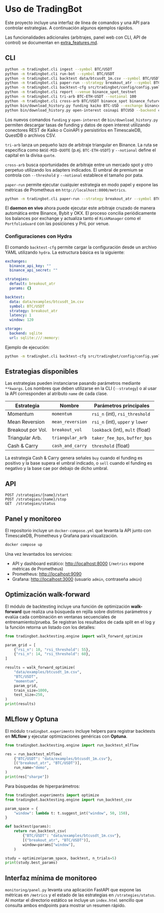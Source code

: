 # Uso de TradingBot

Este proyecto incluye una interfaz de línea de comandos y una API para
controlar estrategias.  A continuación algunos ejemplos rápidos.

Las funcionalidades adicionales (arbitrajes, panel web con CLI, API de
control) se documentan en [extra_features.md](extra_features.md).

## CLI

```bash
python -m tradingbot.cli ingest --symbol BTC/USDT
python -m tradingbot.cli run-bot --symbol BTC/USDT
python -m tradingbot.cli backtest data/btcusdt_1m.csv --symbol BTC/USDT --strategy breakout_atr
python -m tradingbot.cli paper-run --strategy breakout_atr --symbol BTC/USDT
python -m tradingbot.cli backtest-cfg src/tradingbot/config/config.yaml
python -m tradingbot.cli report --venue binance_spot_testnet
python -m tradingbot.cli tri-arb BTC-ETH-USDT --notional 100
python -m tradingbot.cli cross-arb BTC/USDT binance_spot binance_futures --threshold 0.001 --notional 50
python bin/download_history.py funding kaiko BTC-USD --exchange binance --backend csv
python bin/download_history.py open-interest coinapi BTCUSD --backend csv
```

Los nuevos comandos `funding` y `open-interest` de `bin/download_history.py`
permiten descargar tasas de funding y datos de open interest utilizando
conectores REST de Kaiko o CoinAPI y persistirlos en TimescaleDB, QuestDB o
archivos CSV.

`tri-arb` lanza un pequeño lazo de arbitraje triangular en Binance. La ruta se
especifica como ``BASE-MID-QUOTE`` (p.ej. ``BTC-ETH-USDT``) y ``--notional``
define el capital en la divisa ``quote``.

`cross-arb` busca oportunidades de arbitraje entre un mercado spot y otro
perpetuo utilizando los adapters indicados. El umbral de premium se controla con
``--threshold`` y ``--notional`` establece el tamaño por pata.

`paper-run` permite ejecutar cualquier estrategia en modo papel y expone las
métricas de Prometheus en `http://localhost:8000/metrics`.

```bash
python -m tradingbot.cli paper-run --strategy breakout_atr --symbol BTC/USDT
```

El **daemon en vivo** ahora puede ejecutar este arbitraje cruzado de manera
automática entre Binance, Bybit y OKX.  El proceso concilia periódicamente los
balances por exchange y actualiza tanto el `RiskManager` como el
`PortfolioGuard` con las posiciones y PnL por venue.

### Configuraciones con Hydra

El comando `backtest-cfg` permite cargar la configuración desde un archivo
YAML utilizando `hydra`.  La estructura básica es la siguiente:

```yaml
exchanges:
  binance_api_key: ""
  binance_api_secret: ""

strategies:
  default: breakout_atr
  params: {}

backtest:
  data: data/examples/btcusdt_1m.csv
  symbol: BTC/USDT
  strategy: breakout_atr
  latency: 1
  window: 120

storage:
  backend: sqlite
  url: sqlite:///:memory:
```

Ejemplo de ejecución:

```bash
python -m tradingbot.cli backtest-cfg src/tradingbot/config/config.yaml
```

## Estrategias disponibles

Las estrategias pueden instanciarse pasando parámetros mediante ``**kwargs``.
Los nombres que deben utilizarse en la CLI (``--strategy``) o al usar la API
corresponden al atributo ``name`` de cada clase.

| Estrategia        | Nombre           | Parámetros principales                |
|-------------------|-----------------|--------------------------------------|
| Momentum          | ``momentum``    | ``rsi_n`` (int), ``rsi_threshold``    |
| Mean Reversion    | ``mean_reversion`` | ``rsi_n`` (int), ``upper`` y ``lower`` |
| Breakout por Vol. | ``breakout_vol``| ``lookback`` (int), ``mult`` (float)  |
| Triangular Arb.   | ``triangular_arb`` | ``taker_fee_bps``, ``buffer_bps``   |
| Cash & Carry      | ``cash_and_carry`` | ``threshold`` (float)               |


La estrategia Cash & Carry genera señales ``buy`` cuando el funding es positivo y la base supera el umbral indicado, o ``sell`` cuando el funding es negativo y la base cae por debajo de dicho umbral.

## API

```
POST /strategies/{name}/start
POST /strategies/{name}/stop
GET  /strategies/status
```

## Panel y monitoreo

El repositorio incluye un `docker-compose.yml` que levanta la API junto con
TimescaleDB, Prometheus y Grafana para visualización.

```bash
docker compose up
```

Una vez levantados los servicios:

* API y dashboard estático: <http://localhost:8000> (`/metrics` expone métricas de Prometheus)
* Prometheus: <http://localhost:9090>
* Grafana: <http://localhost:3000> (usuario `admin`, contraseña `admin`)

## Optimización walk-forward

El módulo de backtesting incluye una función de optimización **walk-forward**
que realiza una búsqueda en rejilla sobre distintos parámetros y evalúa cada
combinación en ventanas secuenciales de entrenamiento/prueba.  Se registran los
resultados de cada split en el log y la función retorna un listado con los
detalles:

```python
from tradingbot.backtesting.engine import walk_forward_optimize

param_grid = [
    {"rsi_n": 10, "rsi_threshold": 55},
    {"rsi_n": 14, "rsi_threshold": 60},
]

results = walk_forward_optimize(
    "data/examples/btcusdt_1m.csv",
    "BTC/USDT",
    "momentum",
    param_grid,
    train_size=1000,
    test_size=250,
)
print(results)
```

## MLflow y Optuna

El módulo `tradingbot.experiments` incluye helpers para registrar backtests en
**MLflow** y ejecutar optimizaciones genéricas con **Optuna**.

```python
from tradingbot.backtesting.engine import run_backtest_mlflow

res = run_backtest_mlflow(
    {"BTC/USDT": "data/examples/btcusdt_1m.csv"},
    [("breakout_atr", "BTC/USDT")],
    run_name="demo",
)
print(res["sharpe"])
```

Para búsquedas de hiperparámetros:

```python
from tradingbot.experiments import optimize
from tradingbot.backtesting.engine import run_backtest_csv

param_space = {
    "window": lambda t: t.suggest_int("window", 50, 150),
}

def backtest(params):
    return run_backtest_csv(
        {"BTC/USDT": "data/examples/btcusdt_1m.csv"},
        [("breakout_atr", "BTC/USDT")],
        window=params["window"],
    )

study = optimize(param_space, backtest, n_trials=5)
print(study.best_params)
```

## Interfaz mínima de monitoreo

`monitoring/panel.py` levanta una aplicación FastAPI que expone las métricas en
`/metrics` y el estado de las estrategias en `/strategies/status`.  Al montar el
directorio estático se incluye un `index.html` sencillo que consulta ambos
endpoints para mostrar un resumen rápido.

